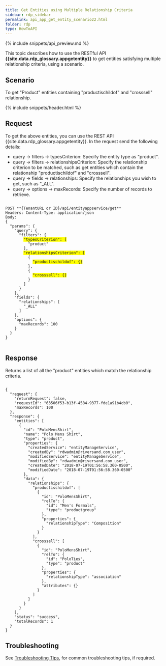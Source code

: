 ```yaml
---
title: Get Entities using Multiple Relationship Criteria
sidebar: rdp_sidebar
permalink: api_app_get_entity_scenario22.html
folder: rdp
type: HowToAPI
---
```


{% include snippets/api_preview.md %}

This topic describes how to use the RESTful API **{{site.data.rdp_glossary.appgetentity}}** to get entities satisfying multiple relationship criteria, using a scenario.

## Scenario

To get "Product" entities containing "productischildof" and "crosssell" relationship.

{% include snippets/header.html %}

## Request

To get the above entities, you can use the REST API {{site.data.rdp_glossary.appgetentity}}. In the request send the following details:

* query -> filters -> typesCriterion: Specify the entity type as "product".
* query -> filters -> relationshipsCriterion: Specify the relationship criterion to be matched, such as get entities which contain the relationship "productischildof" and "crosssell".
* query -> fields -> relationships: Specify the relationships you wish to get, such as "_ALL".
* query -> options -> maxRecords: Specify the number of records to retrieve.

<pre>
<code>
POST **{TenantURL or ID}/api/entityappservice/get**
Headers: Content-Type: application/json
Body:
{
  "params": {
    "query": {
      "filters": {
        <span style="background-color: #FFFF00">"typesCriterion": [</span>
          "product"
        ],
        <span style="background-color: #FFFF00">"relationshipsCriterion": [</span>
          {
            <span style="background-color: #FFFF00">"productischildof": {}</span>
          },
          {
            <span style="background-color: #FFFF00">"crosssell": {}</span>
          }
        ]
      }
    },
    "fields": {
      "relationships": [
        "_ALL"
      ]
    },
    "options": {
      "maxRecords": 100
    }
  }
}
</code>
</pre>

## Response

Returns a list of all the "product" entities which match the relationship criteria.

<pre><code>
{
  "request": {
    "returnRequest": false,
    "requestId": "63506f53-b13f-4584-9377-fde1a91b4cb0",
    "maxRecords": 100
  },
  "response": {
    "entities": [
      {
        "id": "PoloMensShirt",
        "name": "Polo Mens Shirt",
        "type": "product",
        "properties": {
          "createdService": "entityManageService",
          "createdBy": "rdwadmin@riversand.com_user",
          "modifiedService": "entityManageService",
          "modifiedBy": "rdwadmin@riversand.com_user",
          "createdDate": "2018-07-19T01:56:58.360-0500",
          "modifiedDate": "2018-07-19T01:56:58.360-0500"
        },
        "data": {
          "relationships": {
            "productischildof": [
              {
                "id": "PoloMensShirt",
                "relTo": {
                  "id": "Men's Formals",
                  "type": "productgroup"
                },
                "properties": {
                  "relationshipType": "Composition"
                }
              }
            ],
            "crosssell": [
              {
                "id": "PoloMensShirt",
                "relTo": {
                  "id": "PoloTies",
                  "type": "product"
                },
                "properties": {
                  "relationshipType": "association"
                },
                "attributes": {}
              }
            ]
          }
        }
      }
    ],
    "status": "success",
    "totalRecords": 1
  }
}
</code></pre> 

## Troubleshooting

See [Troubleshooting Tips](api_troubleshooting_tips.html), for common troubleshooting tips, if required.
